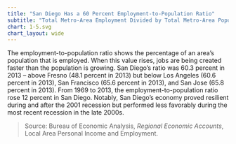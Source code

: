 ```yaml
---
title: "San Diego Has a 60 Percent Employment-to-Population Ratio"
subtitle: "Total Metro-Area Employment Divided by Total Metro-Area Population, San Diego and Select California Metro Areas (1969-2013)"
chart: 1-5.svg
chart_layout: wide
---
```

The employment-to-population ratio shows the percentage of an area’s population that
is employed. When this value rises, jobs are being created faster than the population is growing. San Diego’s ratio was 60.3 percent in 2013 – above Fresno (48.1 percent in 2013) but below Los Angeles (60.6 percent in 2013), San Francisco (65.6 percent in 2013), and San Jose (65.8 percent in 2013). From 1969 to 2013, the employment-to-population ratio rose 12 percent in San Diego. Notably, San Diego’s economy proved resilient during and after the 2001 recession but performed less favorably during the most recent recession in the late
2000s.

> Source: Bureau of Economic Analysis, *Regional Economic Accounts*, Local Area Personal Income and Employment.
